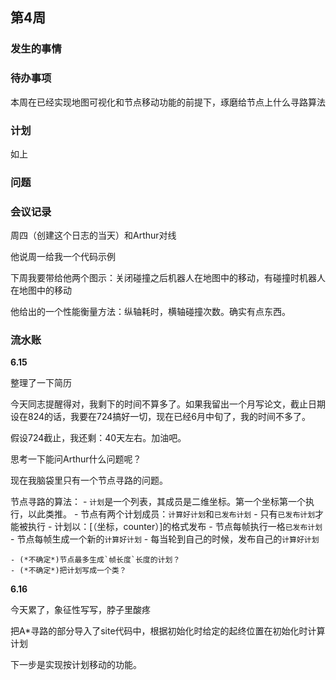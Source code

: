 ## 第4周

### 发生的事情

### 待办事项

本周在已经实现地图可视化和节点移动功能的前提下，琢磨给节点上什么寻路算法

### 计划

如上

### 问题

### 会议记录

周四（创建这个日志的当天）和Arthur对线

他说周一给我一个代码示例

下周我要带给他两个图示：关闭碰撞之后机器人在地图中的移动，有碰撞时机器人在地图中的移动

他给出的一个性能衡量方法：纵轴耗时，横轴碰撞次数。确实有点东西。

### 流水账

**6.15**

整理了一下简历

今天同志提醒得对，我剩下的时间不算多了。如果我留出一个月写论文，截止日期设在824的话，我要在724搞好一切，现在已经6月中旬了，我的时间不多了。

假设724截止，我还剩：40天左右。加油吧。

思考一下能问Arthur什么问题呢？

现在我脑袋里只有一个节点寻路的问题。

节点寻路的算法：
    - `计划`是一个列表，其成员是二维坐标。第一个坐标第一个执行，以此类推。
    - 节点有两个计划成员：`计算好计划`和`已发布计划`
    - 只有`已发布计划`才能被执行
    - 计划以：[（坐标，counter）]的格式发布
    - 节点每帧执行一格`已发布计划`
    - 节点每帧生成一个新的`计算好计划`
    - 每当轮到自己的时候，发布自己的`计算好计划`
    
    - (*不确定*)节点最多生成`帧长度`长度的计划？
    - (*不确定*)把计划写成一个类？


**6.16**

今天累了，象征性写写，脖子里酸疼

把A*寻路的部分导入了site代码中，根据初始化时给定的起终位置在初始化时计算计划

下一步是实现按计划移动的功能。
